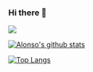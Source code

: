 ### Hi there 👋
![](https://komarev.com/ghpvc/?username=alonsormm)  

[![Alonso's github stats](https://github-readme-stats.vercel.app/api?username=Alonsormm&show_icons=true&count_private=true)](https://github.com/Alonsormm)

[![Top Langs](https://github-readme-stats.vercel.app/api/top-langs/?username=Alonsormm&layout=compact)](https://github.com/Alonsormm)

